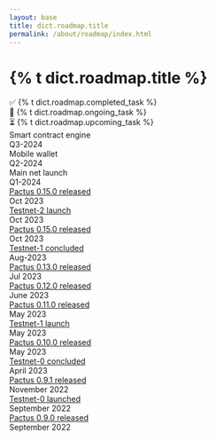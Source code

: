 ```yaml
---
layout: base
title: dict.roadmap.title
permalink: /about/roadmap/index.html
---
```


<h1>{% t dict.roadmap.title %}</h1>

<div class="row">
  <div class="h5 col-lg-4">✅ {% t dict.roadmap.completed_task %}</div>
  <div class="h5 col-lg-4">🚧 {% t dict.roadmap.ongoing_task %}</div>
  <div class="h5 col-lg-4">⏳ {% t dict.roadmap.upcoming_task %}</div>
</div>

<section dir="ltr">
  <div class="py-5">
    <div class="timeline">
      <div class="timeline-card upcoming left">
        <div class="card">
          <div class="card-body p-4">
            <div class="card-title">Smart contract engine</div>
            <div class="card-subtitle text-muted">Q3-2024</div>
          </div>
        </div>
      </div>
      <div class="timeline-card upcoming right">
        <div class="card">
          <div class="card-body p-4">
            <div class="card-title">Mobile wallet</div>
            <div class="card-subtitle text-muted">Q2-2024</div>
          </div>
        </div>
      </div>
      <div class="timeline-card ongoing left">
        <div class="card">
          <div class="card-body p-4">
            <div class="card-title">Main net launch</div>
            <div class="card-subtitle text-muted">Q1-2024</div>
          </div>
        </div>
      </div>
      <div class="timeline-card completed right">
        <div class="card">
          <div class="card-body p-4">
            <div class="card-title">
              <a href="{{ site.url }}/2023/10/22/release-0-15-1.html">Pactus 0.15.0 released</a>
            </div>
            <div class="card-subtitle text-muted">Oct 2023</div>
          </div>
        </div>
      </div>
      <div class="timeline-card completed left">
        <div class="card">
          <div class="card-body p-4">
            <div class="card-title">
              <a href="{{ site.url }}/2023/10/15/testnet-2-launched.html">Testnet-2 launch</a>
            </div>
            <div class="card-subtitle text-muted">Oct 2023</div>
          </div>
        </div>
      </div>
      <div class="timeline-card completed right">
        <div class="card">
          <div class="card-body p-4">
            <div class="card-title">
              <a href="{{ site.url }}/2023/10/15/release-0-15-0.html">Pactus 0.15.0 released</a>
            </div>
            <div class="card-subtitle text-muted">Oct 2023</div>
          </div>
        </div>
      </div>
      <div class="timeline-card completed left">
        <div class="card">
          <div class="card-body p-4">
            <div class="card-title">
              <a href="{{ site.url }}/2023/08/01/testnet-1-concluded.html">Testnet-1 concluded</a>
            </div>
            <div class="card-subtitle text-muted">Aug-2023</div>
          </div>
        </div>
      </div>
      <div class="timeline-card completed right">
        <div class="card">
          <div class="card-body p-4">
            <div class="card-title">
              <a href="{{ site.url }}/2023/07/01/release-0-13-0.html">Pactus 0.13.0 released</a>
            </div>
            <div class="card-subtitle text-muted">Jul 2023</div>
          </div>
        </div>
      </div>
      <div class="timeline-card completed left">
        <div class="card">
          <div class="card-body p-4">
            <div class="card-title">
              <a href="{{ site.url }}/2023/06/19/release-0-12-0.html">Pactus 0.12.0 released</a>
            </div>
            <div class="card-subtitle text-muted">June 2023</div>
          </div>
        </div>
      </div>
      <div class="timeline-card completed right">
        <div class="card">
          <div class="card-body p-4">
            <div class="card-title">
              <a href="{{ site.url }}/2023/05/29/release-0-11-0.html">Pactus 0.11.0 released</a>
            </div>
            <div class="card-subtitle text-muted">May 2023</div>
          </div>
        </div>
      </div>
      <div class="timeline-card completed left">
        <div class="card">
          <div class="card-body p-4">
            <div class="card-title">
              <a href="{{ site.url }}/2023/05/09/testnet-1-launched.html">Testnet-1 launch</a>
            </div>
            <div class="card-subtitle text-muted">May 2023</div>
          </div>
        </div>
      </div>
      <div class="timeline-card completed right">
        <div class="card">
          <div class="card-body p-4">
            <div class="card-title">
              <a href="{{ site.url }}/2023/05/08/release-0-10-0.html">Pactus 0.10.0 released</a>
            </div>
            <div class="card-subtitle text-muted">May 2023</div>
          </div>
        </div>
      </div>
      <div class="timeline-card completed left">
        <div class="card">
          <div class="card-body p-4">
            <div class="card-title">
              <a href="{{ site.url }}/2023/04/21/testnet-0-concluded.html">Testnet-0 concluded</a>
            </div>
            <div class="card-subtitle text-muted">April 2023</div>
          </div>
        </div>
      </div>
      <div class="timeline-card completed right">
        <div class="card">
          <div class="card-body p-4">
            <div class="card-title">
              <a href="{{ site.url }}/2022/11/24/release-0-9-1.html">Pactus 0.9.1 released</a>
            </div>
            <div class="card-subtitle text-muted">November 2022</div>
          </div>
        </div>
      </div>
      <div class="timeline-card completed left">
        <div class="card">
          <div class="card-body p-4">
            <div class="card-title">
              <a href="{{ site.url }}/2022/09/24/testnet-0-launched.html">Testnet-0 launched</a>
            </div>
            <div class="card-subtitle text-muted">September 2022</div>
          </div>
        </div>
      </div>
      <div class="timeline-card completed right">
        <div class="card">
          <div class="card-body p-4">
            <div class="card-title">
              <a href="{{ site.url }}/2022/09/20/release-0-9-0.html">Pactus 0.9.0 released</a>
            </div>
            <div class="card-subtitle text-muted">September 2022</div>
          </div>
        </div>
      </div>
    </div>
  </div>
</section>
